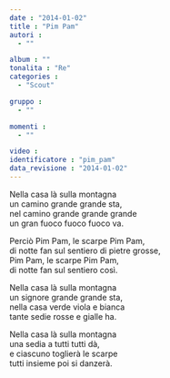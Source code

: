 ```yaml
---
date : "2014-01-02"
title : "Pim Pam"
autori : 
  - ""

album : ""
tonalita : "Re"
categories : 
  - "Scout"

gruppo : 
  - ""

momenti : 
  - ""

video : 
identificatore : "pim_pam"
data_revisione : "2014-01-02"
---
```

  
  
 Nella casa là sulla montagna  
un camino grande grande sta,  
nel camino grande grande grande  
un gran fuoco fuoco fuoco va.  
  
  
Perciò Pim Pam, le scarpe Pim Pam,  
di notte fan sul sentiero di pietre grosse,  
Pim Pam, le scarpe Pim Pam,  
di notte fan sul sentiero così.  
  
  
  
Nella casa là sulla montagna   
un signore grande grande sta,  
nella casa verde viola e bianca  
tante sedie rosse e gialle ha.  
  
  
Nella casa là sulla montagna  
una sedia a tutti tutti dà,  
e ciascuno toglierà le scarpe  
tutti insieme poi si danzerà.  
  
